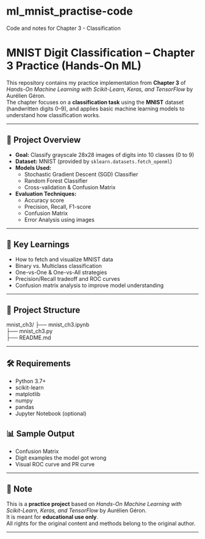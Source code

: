 # ml_mnist_practise-code
Code and notes for Chapter 3 - Classification

# MNIST Digit Classification – Chapter 3 Practice (Hands-On ML)

This repository contains my practice implementation from **Chapter 3** of *Hands-On Machine Learning with Scikit-Learn, Keras, and TensorFlow* by Aurélien Géron.  
The chapter focuses on a **classification task** using the **MNIST** dataset (handwritten digits 0–9), and applies basic machine learning models to understand how classification works.

---

## 🚀 Project Overview

- **Goal:** Classify grayscale 28x28 images of digits into 10 classes (0 to 9)
- **Dataset:** MNIST (provided by `sklearn.datasets.fetch_openml`)
- **Models Used:**
  - Stochastic Gradient Descent (SGD) Classifier
  - Random Forest Classifier
  - Cross-validation & Confusion Matrix
- **Evaluation Techniques:**
  - Accuracy score
  - Precision, Recall, F1-score
  - Confusion Matrix
  - Error Analysis using images

---

## 🧠 Key Learnings

- How to fetch and visualize MNIST data
- Binary vs. Multiclass classification
- One-vs-One & One-vs-All strategies
- Precision/Recall tradeoff and ROC curves
- Confusion matrix analysis to improve model understanding

---

## 📂 Project Structure

mnist_ch3/
├── mnist_ch3.ipynb          
├── mnist_ch3.py                            
├── README.md                 
      

---

## 🛠️ Requirements

- Python 3.7+
- scikit-learn
- matplotlib
- numpy
- pandas
- Jupyter Notebook (optional)


## 📊 Sample Output

- Confusion Matrix
- Digit examples the model got wrong
- Visual ROC curve and PR curve

---

## 📌 Note

This is a **practice project** based on *Hands-On Machine Learning with Scikit-Learn, Keras, and TensorFlow* by Aurélien Géron.  
It is meant for **educational use only**.  
All rights for the original content and methods belong to the original author.

---

